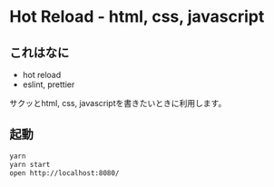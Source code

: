 # Hot Reload - html, css, javascript

## これはなに

- hot reload
- eslint, prettier

サクッとhtml, css, javascriptを書きたいときに利用します。

## 起動

```sh
yarn
yarn start
open http://localhost:8080/
```
